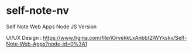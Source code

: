 # self-note-nv
Self Note Web Apps Node JS Version

UI/UX Design : https://www.figma.com/file/iOryekkLxAnbbt2lWYkskv/Self-Note-Web-Apps?node-id=0%3A1
